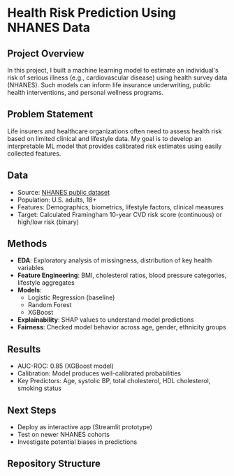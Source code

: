 # Health Risk Prediction Using NHANES Data

## Project Overview

In this project, I built a machine learning model to estimate an individual's risk of serious illness (e.g., cardiovascular disease) using health survey data (NHANES). Such models can inform life insurance underwriting, public health interventions, and personal wellness programs.

## Problem Statement

Life insurers and healthcare organizations often need to assess health risk based on limited clinical and lifestyle data. My goal is to develop an interpretable ML model that provides calibrated risk estimates using easily collected features.

## Data

- Source: [NHANES public dataset](https://www.cdc.gov/nchs/nhanes/index.htm)
- Population: U.S. adults, 18+
- Features: Demographics, biometrics, lifestyle factors, clinical measures
- Target: Calculated Framingham 10-year CVD risk score (continuous) or high/low risk (binary)

## Methods

- **EDA**: Exploratory analysis of missingness, distribution of key health variables
- **Feature Engineering**: BMI, cholesterol ratios, blood pressure categories, lifestyle aggregates
- **Models**:
    - Logistic Regression (baseline)
    - Random Forest
    - XGBoost
- **Explainability**: SHAP values to understand model predictions
- **Fairness**: Checked model behavior across age, gender, ethnicity groups

## Results

- AUC-ROC: 0.85 (XGBoost model)
- Calibration: Model produces well-calibrated probabilities
- Key Predictors: Age, systolic BP, total cholesterol, HDL cholesterol, smoking status

## Next Steps

- Deploy as interactive app (Streamlit prototype)
- Test on newer NHANES cohorts
- Investigate potential biases in predictions

## Repository Structure

